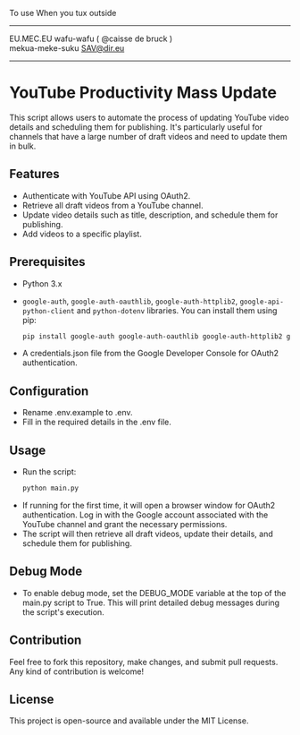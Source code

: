To use When you tux outside<br>
___________________________________
EU.MEC.EU wafu-wafu ( @caisse de bruck )<br>
mekua-meke-suku SAV@dir.eu
____________________________________

# YouTube Productivity Mass Update

This script allows users to automate the process of updating YouTube video details and scheduling them for publishing. It's particularly useful for channels that have a large number of draft videos and need to update them in bulk.

## Features

- Authenticate with YouTube API using OAuth2.
- Retrieve all draft videos from a YouTube channel.
- Update video details such as title, description, and schedule them for publishing.
- Add videos to a specific playlist.

## Prerequisites

- Python 3.x
- `google-auth`, `google-auth-oauthlib`, `google-auth-httplib2`, `google-api-python-client` and `python-dotenv` libraries. You can install them using pip:

  ```bash
  pip install google-auth google-auth-oauthlib google-auth-httplib2 google-api-python-client python-dotenv
- A credentials.json file from the Google Developer Console for OAuth2 authentication.

  
## Configuration

- Rename .env.example to .env.
- Fill in the required details in the .env file.

## Usage
- Run the script:
  ```bash
  python main.py
- If running for the first time, it will open a browser window for OAuth2 authentication. Log in with the Google account associated with the YouTube channel and grant the necessary permissions.
- The script will then retrieve all draft videos, update their details, and schedule them for publishing.

## Debug Mode
- To enable debug mode, set the DEBUG_MODE variable at the top of the main.py script to True. This will print detailed debug messages during the script's execution.

## Contribution
Feel free to fork this repository, make changes, and submit pull requests. Any kind of contribution is welcome!

## License
This project is open-source and available under the MIT License.
